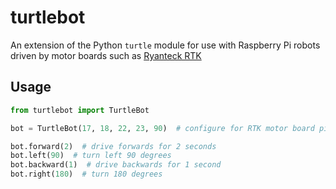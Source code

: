 # turtlebot

An extension of the Python `turtle` module for use with Raspberry Pi robots driven by motor boards such as [Ryanteck RTK](https://www.ryanteck.ltd.uk/store/index.php?id_product=8&controller=product)

## Usage

```python
from turtlebot import TurtleBot

bot = TurtleBot(17, 18, 22, 23, 90)  # configure for RTK motor board pins, with turn speed 90

bot.forward(2)  # drive forwards for 2 seconds
bot.left(90)  # turn left 90 degrees
bot.backward(1)  # drive backwards for 1 second
bot.right(180)  # turn 180 degrees
```
